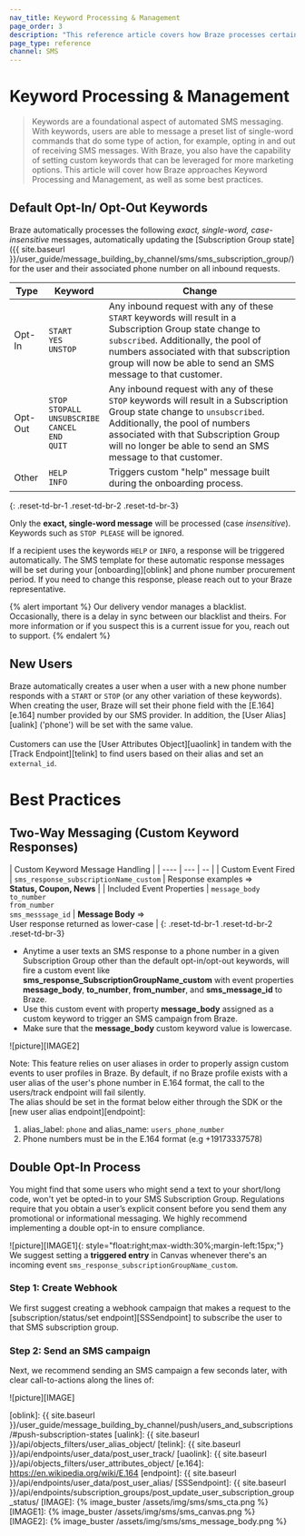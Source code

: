 ```yaml
---
nav_title: Keyword Processing & Management
page_order: 3
description: "This reference article covers how Braze processes certain keywords for SMS, as well as best practices."
page_type: reference
channel: SMS
---
```


# Keyword Processing & Management

> Keywords are a foundational aspect of automated SMS messaging. With keywords, users are able to message a preset list of single-word commands that do some type of action, for example, opting in and out of receiving SMS messages. With Braze, you also have the capability of setting custom keywords that can be leveraged for more marketing options. This article will cover how Braze approaches Keyword Processing and Management, as well as some best practices.

## Default Opt-In/ Opt-Out Keywords

Braze automatically processes the following _exact, single-word, case-insensitive_ messages, automatically updating the [Subscription Group state]({{ site.baseurl }}/user_guide/message_building_by_channel/sms/sms_subscription_group/) for the user and their associated phone number on all inbound requests.

| Type | Keyword | Change |
|-|-------|---|
|Opt-In| `START`<br> `YES`<br> `UNSTOP` | Any inbound request with any of these `START` keywords will result in a Subscription Group state change to `subscribed`. Additionally, the pool of numbers associated with that subscription group will now be able to send an SMS message to that customer. |
|Opt-Out| `STOP`<br> `STOPALL`<br> `UNSUBSCRIBE`<br> `CANCEL`<br> `END`<br> `QUIT` | Any inbound request with any of these `STOP` keywords will result in a Subscription Group state change to `unsubscribed`. Additionally, the pool of numbers associated with that Subscription Group will no longer be able to send an SMS message to that customer. |
| Other | `HELP`<br> `INFO` | Triggers custom "help" message built during the onboarding process. |
{: .reset-td-br-1 .reset-td-br-2 .reset-td-br-3}

Only the __exact, single-word message__ will be processed (case _insensitive_). Keywords such as `STOP PLEASE` will be ignored.

If a recipient uses the keywords `HELP` or `INFO`, a response will be triggered automatically. The SMS template for these automatic response messages will be set during your [onboarding][oblink] and phone number procurement period. If you need to change this response, please reach out to your Braze representative.

{% alert important %}
Our delivery vendor manages a blacklist. Occasionally, there is a delay in sync between our blacklist and theirs. For more information or if you suspect this is a current issue for you, reach out to support.
{% endalert %}

## New Users

Braze automatically creates a user when a user with a new phone number responds with a `START` or `STOP` (or any other variation of these keywords).  When creating the user, Braze will set their phone field with the [E.164][e.164] number provided by our SMS provider.  In addition, the [User Alias][ualink] ('phone') will be set with the same value.<br><br>Customers can use the [User Attributes Object][uaolink] in tandem with the [Track Endpoint][telink] to find users based on their alias and set an `external_id`.

# Best Practices

## Two-Way Messaging (Custom Keyword Responses)

| Custom Keyword Message Handling |
| ---- | --- | -- |
| Custom Event Fired | `sms_response_subscriptionName_custom` | Response examples =><br> __Status, Coupon, News__ |
| Included Event Properties | `message_body`<br>`to_number`<br> `from_number`<br> `sms_messsage_id` | __Message Body__ =><br> User response returned as lower-case |
{: .reset-td-br-1 .reset-td-br-2 .reset-td-br-3}

- Anytime a user texts an SMS response to a phone number in a given Subscription Group other than the default opt-in/opt-out keywords, will fire a custom event like  __sms_response_SubscriptionGroupName_custom__ with event properties __message_body__, __to_number__, __from_number__, and __sms_message_id__ to Braze. 
- Use this custom event with property __message_body__ assigned as a custom keyword to trigger an SMS campaign from Braze.
- Make sure that the __message_body__ custom keyword value is lowercase.

![picture][IMAGE2]

Note: This feature relies on user aliases in order to properly assign custom events to user profiles in Braze. By default, if no Braze profile exists with a user alias of the user's phone number in E.164 format, the call to the users/track endpoint will fail silently. <br>
The alias should be set in the format below either through the SDK or the [new user alias endpoint][endpoint]:
1. alias_label: `phone` and alias_name: `users_phone_number`
2. Phone numbers must be in the E.164 format (e.g +19173337578)

## Double Opt-In Process

You might find that some users who might send a text to your short/long code, won't yet be opted-in to your SMS Subscription Group. Regulations require that you obtain a user’s explicit consent before you send them any promotional or informational messaging. We highly recommend implementing a double opt-in to ensure compliance. 

![picture][IMAGE1]{: style="float:right;max-width:30%;margin-left:15px;"}
We suggest setting a __triggered entry__ in Canvas whenever there's an incoming event `sms_response_subscriptionGroupName_custom`.

### Step 1: Create Webhook

We first suggest creating a webhook campaign that makes a request to the [subscription/status/set endpoint][SSSendpoint] to subscribe the user to that SMS subscription group.

### Step 2: Send an SMS campaign
Next, we recommend sending an SMS campaign a few seconds later, with clear call-to-actions along the lines of:

![picture][IMAGE]

[oblink]: {{ site.baseurl }}/user_guide/message_building_by_channel/push/users_and_subscriptions/#push-subscription-states
[ualink]: {{ site.baseurl }}/api/objects_filters/user_alias_object/
[telink]: {{ site.baseurl }}/api/endpoints/user_data/post_user_track/
[uaolink]: {{ site.baseurl }}/api/objects_filters/user_attributes_object/
[e.164]: https://en.wikipedia.org/wiki/E.164
[endpoint]: {{ site.baseurl }}/api/endpoints/user_data/post_user_alias/
[SSSendpoint]: {{ site.baseurl }}/api/endpoints/subscription_groups/post_update_user_subscription_group_status/
[IMAGE]: {% image_buster /assets/img/sms/sms_cta.png %}
[IMAGE1]: {% image_buster /assets/img/sms/sms_canvas.png %}
[IMAGE2]: {% image_buster /assets/img/sms/sms_message_body.png %}




